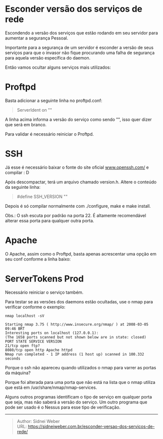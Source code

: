 # Esconder versão dos serviços de rede

Escondendo a versão dos serviços que estão rodando em seu servidor para aumentar a segurança Pessoal.

Importante para a segurança de um servidor é esconder a versão de seus serviços para que o invasor não fique procurando uma falha de segurança para aquela versão específica do daemon.

Então vamos ocultar alguns serviços mais utilizados:

**Proftpd**  
=======  
Basta adicionar a seguinte linha no proftpd.conf:

> ServerIdent on ""

A linha acima informa a versão do serviço como sendo "", isso quer dizer que será em branco.

Para validar é necessário reiniciar o Proftpd.

**SSH**  
===  
Já esse é necessário baixar o fonte do site oficial www.openssh.com/ e compilar : D

Após descompactar, terá um arquivo chamado version.h. Altere o conteúdo da seguinte linha:

> #define SSH_VERSION ""

Depois é só compilar normalmente com ./configure, make e make install.

Obs.: O ssh escuta por padrão na porta 22. É altamente recomendável alterar essa porta para qualquer outra porta.

**Apache**  
======  
O Apache, assim como o Proftpd, basta apenas acrescentar uma opção em seu conf conforme a linha baixo:

ServerTokens Prod  
=================

Necessário reiniciar o serviço também.

Para testar se as versões dos daemons estão ocultadas, use o nmap para verificar conforme o exemplo:

```shell
nmap localhost -sV

Starting nmap 3.75 ( http://www.insecure.org/nmap/ ) at 2008-03-05 09:46 BRT  
Interesting ports on localhost (127.0.0.1):  
(The 1658 ports scanned but not shown below are in state: closed)  
PORT STATE SERVICE VERSION  
21/tcp open ftp?  
8080/tcp open http Apache httpd  
Nmap run completed - 1 IP address (1 host up) scanned in 100.332 seconds
```

Porque o ssh não apareceu quando utilizados o nmap para varrer as portas da máquina?

Porque foi alterada para uma porta que não está na lista que o nmap utiliza que está em /usr/share/nmap/nmap-services.

Alguns outros programas identificam o tipo de serviço em qualquer porta que seja, mas não saberá a versão do serviço. Um outro programa que pode ser usado é o Nessus para esse tipo de verificação.

---

> Author: Sidnei Weber  
> URL: https://sidneiweber.com.br/esconder-versao-dos-servicos-de-rede/  

